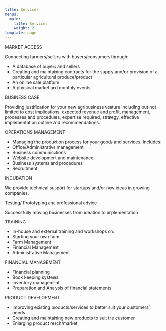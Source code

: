 ```yaml
---
title: Services
menus:
  main:
    title: Services
    weight: 2
template: page
---
```

<!--StartFragment-->

MARKET ACCESS

<!--EndFragment-->

<!--StartFragment-->

Connecting farmers/sellers with buyers/consumers through:

* A database of buyers and sellers
* Creating and maintaining contracts for the supply and/or provision of a particular agricultural produce/product
* An online sale platform
* A physical market and monthly events

<!--EndFragment-->



<!--StartFragment-->

BUSINESS CASE

<!--EndFragment-->

<!--StartFragment-->

Providing justification for your new agribusiness venture including but not limited to cost implications, expected revenue and profit, management, processes and procedures, expertise required, strategy, effective implementation outline and recommendations.

<!--EndFragment-->

<!--StartFragment-->

OPERATIONS MANAGEMENT

* Managing the production process for your goods and services. Includes:
* Office/Administrative management
* Business communications
* Website development and maintenance
* Business systems and procedures
* Recruitment

<!--EndFragment-->

<!--StartFragment-->

INCUBATION

We provide technical support for startups and/or new ideas in growing companies.

Testing/ Prototyping and professional advice

Successfully moving businesses from ideation to implementation

<!--EndFragment-->

<!--StartFragment-->

TRAINING

* In-house and external training and workshops on:
* Starting your own farm
* Farm Management
* Financial Management
* Administrative Management

<!--EndFragment-->

<!--StartFragment-->

FINANCIAL MANAGEMENT

* Financial planning
* Book keeping systems
* Inventory management
* Preparation and Analysis of financial statements

PRODUCT DEVELOPMENT

* Improving existing products/services to better suit your customers’ needs
* Creating and maintaining new products to suit the customer
* Enlarging product reach/market

<!--EndFragment-->
